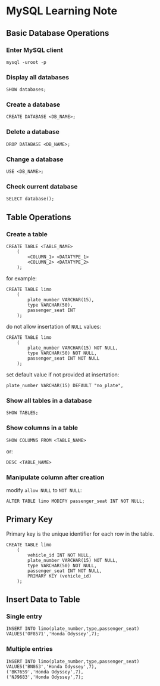 # MySQL Learning Note

## Basic Database Operations

### Enter MySQL client

```
mysql -uroot -p
```

### Display all databases

```
SHOW databases;
```

### Create a database

```
CREATE DATABASE <DB_NAME>;
```

### Delete a database

```
DROP DATABASE <DB_NAME>;
```

### Change a database

```
USE <DB_NAME>;
```

### Check current database

```
SELECT database();
```

## Table Operations

### Create a table

```
CREATE TABLE <TABLE_NAME>
    (
        <COLUMN_1> <DATATYPE_1>
        <COLUMN_2> <DATATYPE_2>
    );
```

for example:

```
CREATE TABLE limo
    (
        plate_number VARCHAR(15),
        type VARCHAR(50),
        passenger_seat INT
    );
```

do not allow insertation of `NULL` values:

```
CREATE TABLE limo
    (
        plate_number VARCHAR(15) NOT NULL,
        type VARCHAR(50) NOT NULL,
        passenger_seat INT NOT NULL
    );
```

set default value if not provided at insertation:


```
plate_number VARCHAR(15) DEFAULT "no_plate",
```

### Show all tables in a database

```
SHOW TABLES;
```

### Show columns in a table

```
SHOW COLUMNS FROM <TABLE_NAME>
```

or:

```
DESC <TABLE_NAME>
```

### Manipulate column after creation

modify `allow NULL` to `NOT NULL`: 

```
ALTER TABLE limo MODIFY passenger_seat INT NOT NULL;
```

## Primary Key

Primary key is the unique identifier for each row in the table.

```
CREATE TABLE limo
    (
        vehicle_id INT NOT NULL,
        plate_number VARCHAR(15) NOT NULL,
        type VARCHAR(50) NOT NULL,
        passenger_seat INT NOT NULL,
        PRIMARY KEY (vehicle_id)
    );
```

## Insert Data to Table

### Single entry

```
INSERT INTO limo(plate_number,type,passenger_seat)
VALUES('OF8571','Honda Odyssey',7);
```

### Multiple entries

```
INSERT INTO limo(plate_number,type,passenger_seat)
VALUES('BN863','Honda Odyssey',7),
('BK7659','Honda Odyssey',7),
('NJ9683','Honda Odyssey',7);
```

